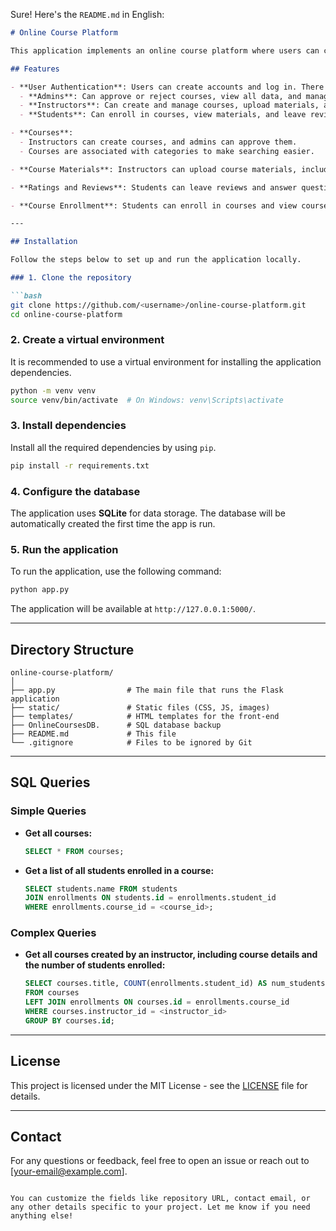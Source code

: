 Sure! Here's the `README.md` in English:

```markdown
# Online Course Platform

This application implements an online course platform where users can create, view, and review courses. It is built using **Flask** for the backend and **SQLite** for database management.

## Features

- **User Authentication**: Users can create accounts and log in. There are three types of users:
  - **Admins**: Can approve or reject courses, view all data, and manage users.
  - **Instructors**: Can create and manage courses, upload materials, and view reviews.
  - **Students**: Can enroll in courses, view materials, and leave reviews.

- **Courses**:
  - Instructors can create courses, and admins can approve them.
  - Courses are associated with categories to make searching easier.

- **Course Materials**: Instructors can upload course materials, including documents and videos.

- **Ratings and Reviews**: Students can leave reviews and answer questions for the courses they are enrolled in.

- **Course Enrollment**: Students can enroll in courses and view course materials.

---

## Installation

Follow the steps below to set up and run the application locally.

### 1. Clone the repository

```bash
git clone https://github.com/<username>/online-course-platform.git
cd online-course-platform
```

### 2. Create a virtual environment

It is recommended to use a virtual environment for installing the application dependencies.

```bash
python -m venv venv
source venv/bin/activate  # On Windows: venv\Scripts\activate
```

### 3. Install dependencies

Install all the required dependencies by using `pip`.

```bash
pip install -r requirements.txt
```

### 4. Configure the database

The application uses **SQLite** for data storage. The database will be automatically created the first time the app is run.

### 5. Run the application

To run the application, use the following command:

```bash
python app.py
```

The application will be available at `http://127.0.0.1:5000/`.

---

## Directory Structure

```plaintext
online-course-platform/
│
├── app.py                # The main file that runs the Flask application
├── static/               # Static files (CSS, JS, images)
├── templates/            # HTML templates for the front-end
├── OnlineCoursesDB.      # SQL database backup
├── README.md             # This file
└── .gitignore            # Files to be ignored by Git
```

---

## SQL Queries

### Simple Queries

- **Get all courses:**
  ```sql
  SELECT * FROM courses;
  ```

- **Get a list of all students enrolled in a course:**
  ```sql
  SELECT students.name FROM students
  JOIN enrollments ON students.id = enrollments.student_id
  WHERE enrollments.course_id = <course_id>;
  ```

### Complex Queries

- **Get all courses created by an instructor, including course details and the number of students enrolled:**
  ```sql
  SELECT courses.title, COUNT(enrollments.student_id) AS num_students
  FROM courses
  LEFT JOIN enrollments ON courses.id = enrollments.course_id
  WHERE courses.instructor_id = <instructor_id>
  GROUP BY courses.id;
  ```

---

## License

This project is licensed under the MIT License - see the [LICENSE](LICENSE) file for details.

---

## Contact

For any questions or feedback, feel free to open an issue or reach out to [your-email@example.com].
```

You can customize the fields like repository URL, contact email, or any other details specific to your project. Let me know if you need anything else!
